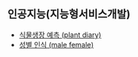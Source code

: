 ## 인공지능(지능형서비스개발)
* [식물생장 예측 (plant diary)](https://www.kaggle.com/code/yungbyun/plant-diary-original) 
* [성별 인식 (male female)](https://www.kaggle.com/code/yungbyun/female-male-classification-ml-simple)
      

